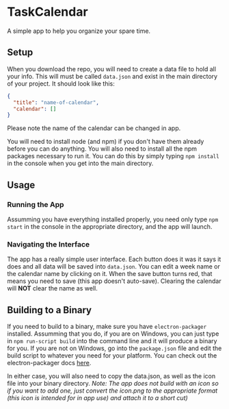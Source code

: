 # TaskCalendar
A simple app to help you organize your spare time.

## Setup

When you download the repo, you will need to create a data file to hold all your info.  This will must be called `data.json` and exist in the main directory of your project.  It should look like this:

```json
{
  "title": "name-of-calendar",
  "calendar": []
}
```
  
Please note the name of the calendar can be changed in app.

You will need to install node (and npm) if you don't have them already before you can do anything.  You will also need to install all the npm packages necessary to run it.  You can do this by simply typing `npm install` in the console when you get into the main directory.

## Usage

### Running the App

Assumming you have everything installed properly, you need only type `npm start` in the console in the appropriate directory, and the app will launch.

### Navigating the Interface

The app has a really simple user interface.  Each button does it was it says it does and all data will be saved into `data.json`.  You can edit a week name or the calendar name by clicking on it.  When the save button turns red, that means you need to save (this app doesn't auto-save).  Clearing the calendar will **NOT** clear the name as well.

## Building to a Binary

If you need to build to a binary, make sure you have `electron-packager` installed.  Assumming that you do, if you are on Windows, you can just type in `npm run-script build` into the command line and it will produce a binary for you.  If you are not on Windows, go into the `package.json` file and edit the build script to whatever you need for your platform.  You can check out the electron-packager docs [here](https://www.npmjs.com/package/electron-packager).

In either case, you will also need to copy the data.json, as well as the icon file into your binary directory.  *Note: The app does not build with an icon so if you want to add one, just convert the icon.png to the appropriate format (this icon is intended for in app use) and attach it to a short cut)*



